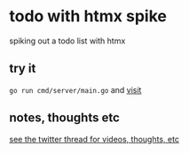 # todo with htmx spike

spiking out a todo list with htmx

## try it

`go run cmd/server/main.go` and [visit](http://localhost:8080)

## notes, thoughts etc

[see the twitter thread for videos, thoughts, etc](https://twitter.com/quii/status/1598987894865113088)